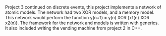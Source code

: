 Project 3 continued on discrete events, this project implements a network of atomic models. The network had two XOR models,
and a memory model. This network would perform the function y(n+1) = y(n) XOR (x1(n) XOR x2(n)). The framework for the network
and models is written with generics. It also included writing the vending machine from project 2 in C++.
